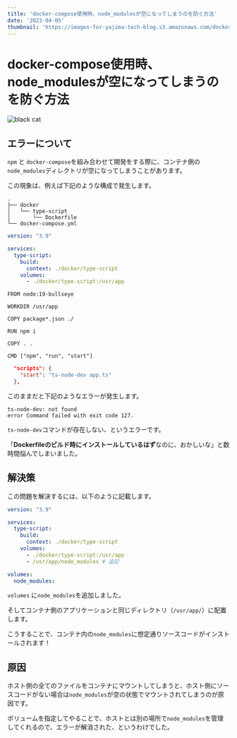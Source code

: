 ```yaml
---
title: 'docker-compose使用時、node_modulesが空になってしまうのを防ぐ方法'
date: '2023-04-05'
thumbnail: 'https://images-for-yajima-tech-blog.s3.amazonaws.com/docker-logo.png'
---
```


# docker-compose使用時、node_modulesが空になってしまうのを防ぐ方法

![black cat](https://images-for-yajima-tech-blog.s3.amazonaws.com/docker-logo.png)

## エラーについて

`npm` と `docker-compose`を組み合わせて開発をする際に、コンテナ側の`node_modules`ディレクトリが空になってしまうことがあります。

この現象は、例えば下記のような構成で発生します。

```log:ディレクトリ構造
.
├── docker
│   └── type-script
│       └── Dockerfile
└── docker-compose.yml
```

```yaml:docker-compose.yml
version: "3.9"

services:
  type-script:
    build:
      context: ./docker/type-script
    volumes:
      - ./docker/type-script:/usr/app
```

```dockerfile:type-script/Dockerfile
FROM node:19-bullseye

WORKDIR /usr/app

COPY package*.json ./

RUN npm i

COPY . .

CMD ["npm", "run", "start"]
```

```json:package.json
  "scripts": {
    "start": "ts-node-dev app.ts"
  },
```

このままだと下記のようなエラーが発生します。

```errorlog:ターミナル
ts-node-dev: not found
error Command failed with exit code 127.
```

`ts-node-dev`コマンドが存在しない、というエラーです。

「**Dockerfileのビルド時にインストールしているはず**なのに、おかしいな」と数時間悩んでしまいました。

## 解決策

この問題を解決するには、以下のように記載します。

```yaml:docker-compose.yml
version: "3.9"

services:
  type-script:
    build:
      context: ./docker/type-script
    volumes:
      - ./docker/type-script:/usr/app
      - /usr/app/node_modules # 追記

volumes:
  node_modules:
```

`volumes` に`node_modules`を追加しました。

そしてコンテナ側のアプリケーションと同じディレクトリ（`/usr/app/`）に配置します。

こうすることで、コンテナ内の`node_modules`に想定通りソースコードがインストールされます！

## 原因

ホスト側の全てのファイルをコンテナにマウントしてしまうと、ホスト側にソースコードがない場合は`node_modules`が空の状態でマウントされてしまうのが原因です。

ボリュームを指定してやることで、ホストとは別の場所で`node_modules`を管理してくれるので、エラーが解消された、というわけでした。
